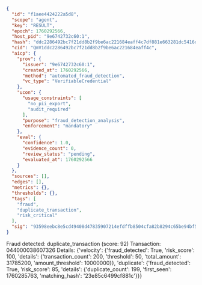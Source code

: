 ```json
{
  "id": "f1aee4424222a5d8",
  "scope": "agent",
  "key": "RESULT",
  "epoch": 1760292566,
  "host_pid": "9e6742732c60:1",
  "hash": "ddc2286492bc7f21dd8b2f9be6ac221684eaff4c7df881e663281dc5416d9de9",
  "cid": "QmV1ddc2286492bc7f21dd8b2f9be6ac221684eaff4c",
  "aicp": {
    "prov": {
      "issuer": "9e6742732c60:1",
      "created_at": 1760292566,
      "method": "automated_fraud_detection",
      "vc_type": "VerifiableCredential"
    },
    "ucon": {
      "usage_constraints": [
        "no_pii_export",
        "audit_required"
      ],
      "purpose": "fraud_detection_analysis",
      "enforcement": "mandatory"
    },
    "eval": {
      "confidence": 1.0,
      "evidence_count": 0,
      "review_status": "pending",
      "evaluated_at": 1760292566
    }
  },
  "sources": [],
  "edges": [],
  "metrics": {},
  "thresholds": {},
  "tags": [
    "fraud",
    "duplicate_transaction",
    "risk_critical"
  ],
  "sig": "93598eebc8e5cd49408d47835907214efdffb8504cfa82b8294c65be94bf5315"
}
```

Fraud detected: duplicate_transaction (score: 92)
Transaction: 044000038607326
Details: {'velocity': {'fraud_detected': True, 'risk_score': 100, 'details': {'transaction_count': 200, 'threshold': 50, 'total_amount': 31785200, 'amount_threshold': 10000000}}, 'duplicate': {'fraud_detected': True, 'risk_score': 85, 'details': {'duplicate_count': 199, 'first_seen': 1760285763, 'matching_hash': '23e85c6499cf881c'}}}